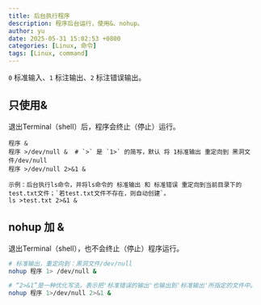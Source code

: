 ```yaml
---
title: 后台执行程序
description: 程序后台运行，使用&、nohup。
author: yu
date: 2025-05-31 15:02:53 +0800
categories: [Linux, 命令]
tags: [Linux, command]
---
```


`0` 标准输入、`1` 标注输出、`2` 标注错误输出。

## 只使用&

退出Terminal（shell）后，程序会终止（停止）运行。

```shell
程序 &
程序 >/dev/null &  # `>` 是 `1>` 的简写，默认 将 1标准输出 重定向到 黑洞文件/dev/null
程序 >/dev/null 2>&1 &

示例：后台执行ls命令，并将ls命令的 标准输出 和 标准错误 重定向到当前目录下的test.txt文件；`若test.txt文件不存在，则自动创建`。
ls >test.txt 2>&1 &
```

## nohup 加 &

退出Terminal（shell），也不会终止（停止）程序运行。

```bash
# 标准输出，重定向到：黑洞文件/dev/null
nohup 程序 1> /dev/null &

# “2>&1”是一种优化写法，表示把'标准错误的输出'也输出到'标准输出'所指定的文件中。
nohup 程序 1>/dev/null 2>&1 &
```

